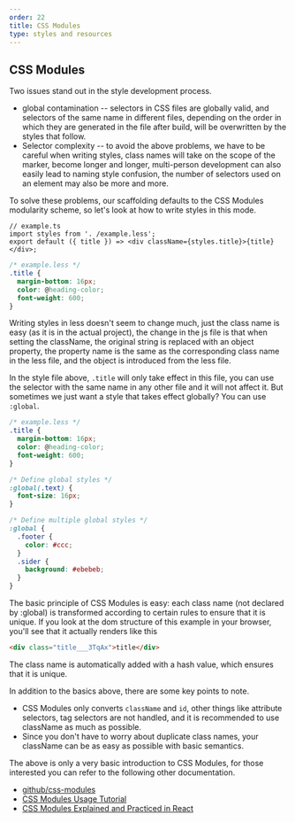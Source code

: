 ```yaml
---
order: 22
title: CSS Modules
type: styles and resources
---
```


## CSS Modules

Two issues stand out in the style development process.

- global contamination -- selectors in CSS files are globally valid, and selectors of the same name in different files, depending on the order in which they are generated in the file after build, will be overwritten by the styles that follow.
- Selector complexity -- to avoid the above problems, we have to be careful when writing styles, class names will take on the scope of the marker, become longer and longer, multi-person development can also easily lead to naming style confusion, the number of selectors used on an element may also be more and more.

To solve these problems, our scaffolding defaults to the CSS Modules modularity scheme, so let's look at how to write styles in this mode.

```tsx
// example.ts
import styles from '. /example.less';
export default ({ title }) => <div className={styles.title}>{title}</div>;
```

```css
/* example.less */
.title {
  margin-bottom: 16px;
  color: @heading-color;
  font-weight: 600;
}
```

Writing styles in less doesn't seem to change much, just the class name is easy (as it is in the actual project), the change in the js file is that when setting the className, the original string is replaced with an object property, the property name is the same as the corresponding class name in the less file, and the object is introduced from the less file.

In the style file above, `.title` will only take effect in this file, you can use the selector with the same name in any other file and it will not affect it. But sometimes we just want a style that takes effect globally? You can use `:global`.

```css
/* example.less */
.title {
  margin-bottom: 16px;
  color: @heading-color;
  font-weight: 600;
}

/* Define global styles */
:global(.text) {
  font-size: 16px;
}

/* Define multiple global styles */
:global {
  .footer {
    color: #ccc;
  }
  .sider {
    background: #ebebeb;
  }
}
```

The basic principle of CSS Modules is easy: each class name (not declared by :global) is transformed according to certain rules to ensure that it is unique. If you look at the dom structure of this example in your browser, you'll see that it actually renders like this

```html
<div class="title___3TqAx">title</div>
```

The class name is automatically added with a hash value, which ensures that it is unique.

In addition to the basics above, there are some key points to note.

- CSS Modules only converts `className` and `id`, other things like attribute selectors, tag selectors are not handled, and it is recommended to use className as much as possible.
- Since you don't have to worry about duplicate class names, your className can be as easy as possible with basic semantics.

The above is only a very basic introduction to CSS Modules, for those interested you can refer to the following other documentation.

- [github/css-modules](https://github.com/css-modules/css-modules)
- [CSS Modules Usage Tutorial](http://www.ruanyifeng.com/blog/2016/06/css_modules.html)
- [CSS Modules Explained and Practiced in React](https://github.com/camsong/blog/issues/5)
